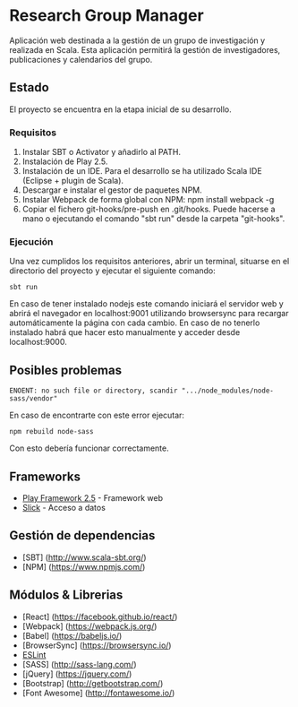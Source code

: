 # Research Group Manager

Aplicación web destinada a la gestión de un grupo de investigación y realizada en Scala. Esta aplicación permitirá la gestión de investigadores, publicaciones y calendarios del grupo.

## Estado

El proyecto se encuentra en la etapa inicial de su desarrollo.

### Requisitos

1. Instalar SBT o Activator y añadirlo al PATH.
2. Instalación de Play 2.5.
3. Instalación de un IDE. Para el desarrollo se ha utilizado Scala IDE (Eclipse + plugin de Scala).
4. Descargar e instalar el gestor de paquetes NPM.
5. Instalar Webpack de forma global con NPM: npm install webpack -g
6. Copiar el fichero git-hooks/pre-push en .git/hooks. Puede hacerse a mano o ejecutando el comando "sbt run" desde la carpeta "git-hooks".

### Ejecución

Una vez cumplidos los requisitos anteriores, abrir un terminal, situarse en el directorio del proyecto y ejecutar el siguiente comando:

```
sbt run
```

En caso de tener instalado nodejs este comando iniciará el servidor web y abrirá el navegador en localhost:9001 utilizando browsersync para recargar automáticamente la página con cada cambio. En caso de no tenerlo instalado habrá que hacer esto manualmente y acceder desde localhost:9000.

## Posibles problemas

```
ENOENT: no such file or directory, scandir ".../node_modules/node-sass/vendor"
```

En caso de encontrarte con este error ejecutar:

```
npm rebuild node-sass
```

Con esto debería funcionar correctamente.


## Frameworks

* [Play Framework 2.5](https://www.playframework.com/) - Framework web
* [Slick](http://slick.lightbend.com/) - Acceso a datos

## Gestión de dependencias

* [SBT] (http://www.scala-sbt.org/)
* [NPM] (https://www.npmjs.com/)

## Módulos & Librerias

* [React] (https://facebook.github.io/react/)
* [Webpack] (https://webpack.js.org/)
* [Babel] (https://babeljs.io/)
* [BrowserSync] (https://browsersync.io/)
* [ESLint](http://eslint.org/)
* [SASS] (http://sass-lang.com/)
* [jQuery] (https://jquery.com/)
* [Bootstrap] (http://getbootstrap.com/)
* [Font Awesome] (http://fontawesome.io/)
